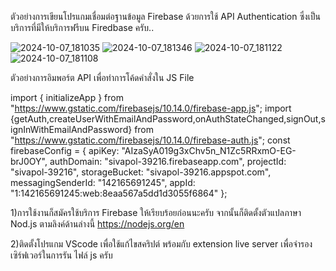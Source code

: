



ตัวอย่างการเขียนโปรแกมเชื่อมต่อฐานข้อมูล Firebase ด้วยการใช้ API  Authentication ซึ่งเป็นบริการที่มีให้บริการฟรีบน Firedbase ครับ..




![2024-10-07_181035](https://github.com/user-attachments/assets/21039d11-6996-47ac-adfc-539f052aa34e)
![2024-10-07_181346](https://github.com/user-attachments/assets/6ed45096-1b4c-46bf-8cd3-73af1113211a)
![2024-10-07_181122](https://github.com/user-attachments/assets/4955fc3d-59a6-48bc-a253-09fa0900eedf)
![2024-10-07_181108](https://github.com/user-attachments/assets/3ded3fc3-7cc5-49e5-b08e-799211ecce37)





ตัวอย่างการอิมพอร์ต API เพื่อทำการโค้ดคำสั่งใน JS File  

import { initializeApp } from "https://www.gstatic.com/firebasejs/10.14.0/firebase-app.js";
import {getAuth,createUserWithEmailAndPassword,onAuthStateChanged,signOut,signInWithEmailAndPassword} from "https://www.gstatic.com/firebasejs/10.14.0/firebase-auth.js";
const firebaseConfig = {
   apiKey: "AIzaSyA019g3xChv5n_N1Zc5RRxmO-EG-brJ0OY",
   authDomain: "sivapol-39216.firebaseapp.com",
   projectId: "sivapol-39216",
   storageBucket: "sivapol-39216.appspot.com",
   messagingSenderId: "142165691245",
   appId: "1:142165691245:web:8eaa567a5dd1d3055f6864"
 };


1)การใช้งานก็สมัครใช้บริการ Firebase ให้เรียบร้อยก่อนนะครับ
จากนั้นก็ติดตั้งตัวแปลภาษา Nod.js ตามลิงค์ด้านล่างนี้
https://nodejs.org/en

2)ติดตั้งโปรแกม VScode เพื่อใช้แก้ไขสคริปต์ พร้อมกับ extension  live server เพื่อจำรองเซิร์ฟเวอร์ในการรัน ไฟล์ js ครับ



